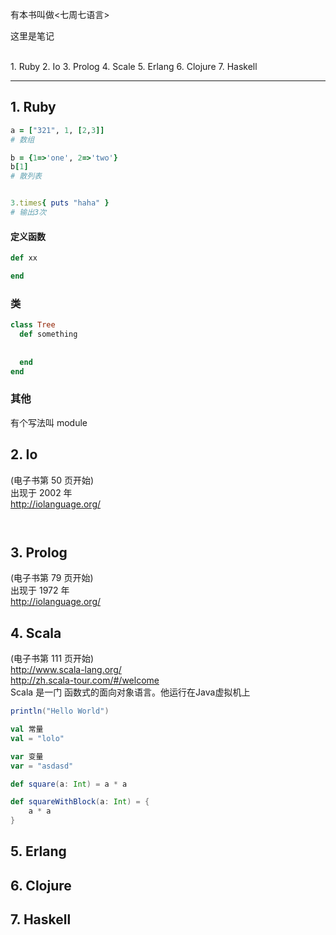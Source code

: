 有本书叫做<七周七语言>  

这里是笔记  


<br/>
1. Ruby  
2. Io  
3. Prolog  
4. Scale  
5. Erlang  
6. Clojure  
7. Haskell  




---




## 1. Ruby  

```Ruby
a = ["321", 1, [2,3]]
# 数组

b = {1=>'one', 2=>'two'}
b[1]
# 散列表


3.times{ puts "haha" }
# 输出3次

```



#### 定义函数
```Ruby
def xx

end

```


### 类
```Ruby
class Tree
  def something
  
  
  end
end

```

### 其他
有个写法叫 module 



## 2. Io
(电子书第 50 页开始)  
出现于 2002 年  
http://iolanguage.org/  
```Io


```


## 3. Prolog  
(电子书第 79 页开始)  
出现于 1972 年  
http://iolanguage.org/  


## 4. Scala  
(电子书第 111 页开始)  
http://www.scala-lang.org/  
http://zh.scala-tour.com/#/welcome  
Scala 是一门 函数式的面向对象语言。他运行在Java虚拟机上  
```Scala
println("Hello World")
```

```Scala
val 常量
val = "lolo"

var 变量
var = "asdasd"

```

```Scala
def square(a: Int) = a * a

def squareWithBlock(a: Int) = {
    a * a
}
```





## 5. Erlang  



## 6. Clojure  




## 7. Haskell  































